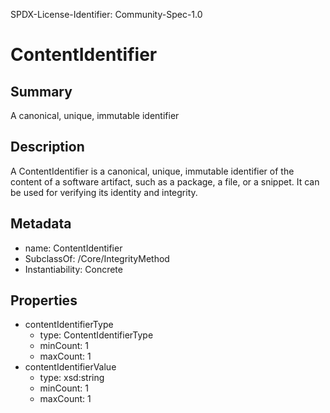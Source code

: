 SPDX-License-Identifier: Community-Spec-1.0

# ContentIdentifier

## Summary

A canonical, unique, immutable identifier

## Description

A ContentIdentifier is a canonical, unique, immutable identifier of the content of a software artifact, such as a package, a file, or a snippet.
It can be used for verifying its identity and integrity.

## Metadata

- name: ContentIdentifier
- SubclassOf: /Core/IntegrityMethod
- Instantiability: Concrete

## Properties

- contentIdentifierType
  - type: ContentIdentifierType
  - minCount: 1
  - maxCount: 1
- contentIdentifierValue
  - type: xsd:string
  - minCount: 1
  - maxCount: 1

